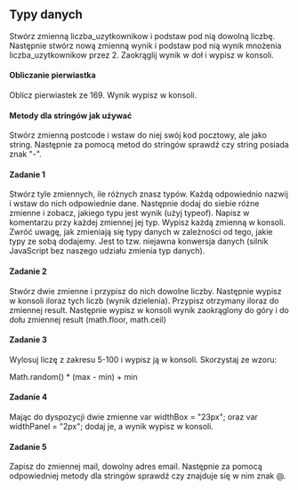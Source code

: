 ## Typy danych 
Stwórz zmienną liczba_uzytkownikow i podstaw pod nią dowolną liczbę. Następnie stwórz nową zmienną wynik i podstaw pod nią wynik mnożenia liczba_uzytkownikow  przez 2. Zaokrąglij wynik w doł i wypisz w konsoli.
#### Obliczanie pierwiastka 
Oblicz pierwiastek ze 169. Wynik wypisz w konsoli.

#### Metody dla stringów jak używać 
Stwórz zmienną postcode i wstaw do niej swój kod pocztowy, ale jako string. Następnie za pomocą metod do stringów sprawdź czy string posiada znak "-".


#### Zadanie 1 
Stwórz tyle zmiennych, ile różnych znasz typów.
Każdą odpowiednio nazwij i wstaw do nich odpowiednie dane.
Następnie dodaj do siebie różne zmienne i zobacz, jakiego typu jest wynik (użyj typeof).
Napisz w komentarzu przy każdej zmiennej jej typ. Wypisz każdą zmienną w konsoli. Zwróć uwagę, jak zmieniają się typy danych w zależności od tego, jakie typy ze sobą dodajemy. Jest to tzw. niejawna konwersja danych (silnik JavaScript bez naszego udziału zmienia typ danych).


#### Zadanie 2 
Stwórz dwie zmienne i przypisz do nich dowolne liczby. Następnie wypisz w konsoli iloraz tych liczb (wynik dzielenia). Przypisz otrzymany iloraz do zmiennej result. Następnie wypisz w konsoli wynik zaokrąglony do góry i do dołu zmiennej result (math.floor, math.ceil)

#### Zadanie 3 
Wylosuj liczę z zakresu 5-100 i wypisz ją w konsoli. Skorzystaj ze wzoru:

 Math.random() * (max - min) + min

#### Zadanie 4 
Mając do dyspozycji dwie zmienne var widthBox = "23px"; oraz var widthPanel = "2px"; dodaj je, a wynik wypisz w konsoli.

#### Zadanie 5 
Zapisz do zmiennej mail, dowolny adres email. Następnie za pomocą odpowiedniej metody dla stringów sprawdź czy znajduje się w nim znak @.
